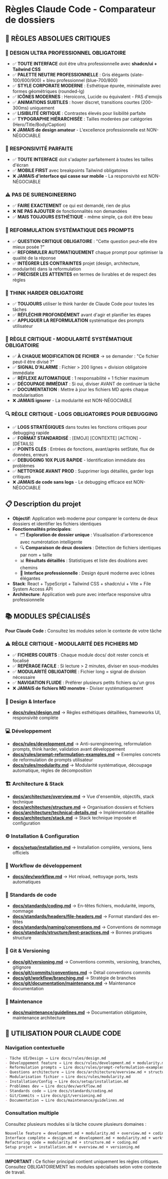 # Règles Claude Code - Comparateur de dossiers

## 🎯 RÈGLES ABSOLUES CRITIQUES

### 🎯 DESIGN ULTRA PROFESSIONNEL OBLIGATOIRE
- ✅ **TOUTE INTERFACE** doit être ultra professionnelle avec **shadcn/ui + Tailwind CSS**
- ✅ **PALETTE NEUTRE PROFESSIONNELLE** : Gris élégants (slate-100/600/900) + bleu professionnel (blue-700/800)
- ✅ **STYLE CORPORATE MODERNE** : Esthétique épurée, minimaliste avec formes géométriques (rounded-lg)
- ✅ **ICÔNES MODERNES** : Heroicons, Lucide ou équivalent - PAS d'emojis
- ✅ **ANIMATIONS SUBTILES** : hover discret, transitions courtes (200-300ms) uniquement
- ✅ **LISIBILITÉ CRITIQUE** : Contrastes élevés pour lisibilité parfaite
- ✅ **TYPOGRAPHIE HIÉRARCHISÉE** : Tailles moderées par catégories (Hero/Title/Body/Caption)
- ❌ **JAMAIS de design amateur** - L'excellence professionnelle est NON-NÉGOCIABLE

### 📱 RESPONSIVITÉ PARFAITE 
- ✅ **TOUTE INTERFACE** doit s'adapter parfaitement à toutes les tailles d'écran
- ✅ **MOBILE FIRST** avec breakpoints Tailwind obligatoires
- ❌ **JAMAIS d'interface qui casse sur mobile** - La responsivité est NON-NÉGOCIABLE

### ⚠️ PAS DE SURENGINEERING
- ✅ **FAIRE EXACTEMENT** ce qui est demandé, rien de plus
- ❌ **NE PAS AJOUTER** de fonctionnalités non demandées
- ✅ **MAIS TOUJOURS ESTHÉTIQUE** - même simple, ça doit être beau

### 🎯 REFORMULATION SYSTÉMATIQUE DES PROMPTS
- ✅ **QUESTION CRITIQUE OBLIGATOIRE** : "Cette question peut-elle être mieux posée ?"
- ✅ **REFORMULER AUTOMATIQUEMENT** chaque prompt pour optimiser la qualité de la réponse
- ✅ **INTÉGRER LES CONTRAINTES** projet (design, architecture, modularité) dans la reformulation
- ✅ **PRÉCISER LES ATTENTES** en termes de livrables et de respect des règles

### 🧠 THINK HARDER OBLIGATOIRE
- ✅ **TOUJOURS** utiliser le think harder de Claude Code pour toutes les tâches
- ✅ **RÉFLÉCHIR PROFONDÉMENT** avant d'agir et planifier les étapes
- ✅ **APPLIQUER LA REFORMULATION** systématique des prompts utilisateur

### 🔄 RÈGLE CRITIQUE - MODULARITÉ SYSTÉMATIQUE OBLIGATOIRE
- ✅ **À CHAQUE MODIFICATION DE FICHIER** → se demander : "Ce fichier peut-il être divisé ?"
- ✅ **SIGNAL D'ALARME** : Fichier > 200 lignes = division obligatoire immédiate
- ✅ **RÉFLEXE AUTOMATIQUE** : 1 responsabilité = 1 fichier maximum
- ✅ **DÉCOUPAGE IMMÉDIAT** : Si oui, diviser AVANT de continuer la tâche
- ✅ **DOCUMENTATION** : Mettre à jour les fichiers MD après chaque modularisation
- ❌ **JAMAIS ignorer** - La modularité est NON-NÉGOCIABLE

### 🔍 RÈGLE CRITIQUE - LOGS OBLIGATOIRES POUR DEBUGGING
- ✅ **LOGS STRATÉGIQUES** dans toutes les fonctions critiques pour debugging rapide
- ✅ **FORMAT STANDARDISÉ** : [EMOJI] [CONTEXTE] [ACTION] - [DÉTAILS]
- ✅ **POINTS CLÉS** : Entrées de fonctions, avant/après setState, flux de données, erreurs
- ✅ **DEBUGGING 10X PLUS RAPIDE** - Identification immédiate des problèmes
- ✅ **NETTOYAGE AVANT PROD** : Supprimer logs détaillés, garder logs critiques
- ❌ **JAMAIS de code sans logs** - Le debugging efficace est NON-NÉGOCIABLE

## 📋 Description du projet
- **Objectif**: Application web moderne pour comparer le contenu de deux dossiers et identifier les fichiers identiques
- **Fonctionnalités principales**:
  - 🗂️ **Exploration de dossier unique** : Visualisation d'arborescence avec numérotation intelligente
  - 🔍 **Comparaison de deux dossiers** : Détection de fichiers identiques par nom + taille
  - 📊 **Résultats détaillés** : Statistiques et liste des doublons avec chemins
  - 🎯 **Interface professionnelle** : Design épuré moderne avec icônes élégantes
- **Stack**: React + TypeScript + Tailwind CSS + shadcn/ui + Vite + File System Access API
- **Architecture**: Application web pure avec interface responsive ultra professionnelle

## 📚 MODULES SPÉCIALISÉS

**Pour Claude Code :** Consultez les modules selon le contexte de votre tâche

### ⚠️ RÈGLE CRITIQUE - MODULARITÉ DES FICHIERS MD
- ✅ **FICHIERS COURTS** : Chaque module docs/ doit rester concis et focalisé
- ✅ **REPÉRAGE FACILE** : Si lecture > 2 minutes, diviser en sous-modules
- ✅ **MODULARITÉ OBLIGATOIRE** : Fichier long = signal de division nécessaire
- ✅ **NAVIGATION FLUIDE** : Préférer plusieurs petits fichiers qu'un gros
- ❌ **JAMAIS de fichiers MD monstre** - Diviser systématiquement

### 🎨 Design & Interface
- **[docs/rules/design.md](docs/rules/design.md)** → Règles esthétiques détaillées, frameworks UI, responsivité complète

### 💻 Développement
- **[docs/rules/development.md](docs/rules/development.md)** → Anti-surengineering, reformulation prompts, think harder, validation avant développement
- **[docs/rules/prompt-reformulation-examples.md](docs/rules/prompt-reformulation-examples.md)** → Exemples concrets de reformulation de prompts utilisateur
- **[docs/rules/modularity.md](docs/rules/modularity.md)** → Modularité systématique, découpage automatique, règles de décomposition

### 🏗️ Architecture & Stack
- **[docs/architecture/overview.md](docs/architecture/overview.md)** → Vue d'ensemble, objectifs, stack technique
- **[docs/architecture/structure.md](docs/architecture/structure.md)** → Organisation dossiers et fichiers
- **[docs/architecture/technical-details.md](docs/architecture/technical-details.md)** → Implémentation détaillée
- **[docs/architecture/stack.md](docs/architecture/stack.md)** → Stack technique imposée et configuration

### ⚙️ Installation & Configuration
- **[docs/setup/installation.md](docs/setup/installation.md)** → Installation complète, versions, liens officiels

### 🔄 Workflow de développement
- **[docs/dev/workflow.md](docs/dev/workflow.md)** → Hot reload, nettoyage ports, tests automatiques

### 📝 Standards de code
- **[docs/standards/coding.md](docs/standards/coding.md)** → En-têtes fichiers, modularité, imports, nommage
- **[docs/standards/headers/file-headers.md](docs/standards/headers/file-headers.md)** → Format standard des en-têtes
- **[docs/standards/naming/conventions.md](docs/standards/naming/conventions.md)** → Conventions de nommage
- **[docs/standards/structure/best-practices.md](docs/standards/structure/best-practices.md)** → Bonnes pratiques structure

### 🔀 Git & Versioning
- **[docs/git/versioning.md](docs/git/versioning.md)** → Conventions commits, versioning, branches, gitignore
- **[docs/git/commits/conventions.md](docs/git/commits/conventions.md)** → Détail conventions commits
- **[docs/git/workflow/branching.md](docs/git/workflow/branching.md)** → Stratégie de branches
- **[docs/git/documentation/maintenance.md](docs/git/documentation/maintenance.md)** → Maintenance documentation

### 🔧 Maintenance
- **[docs/maintenance/guidelines.md](docs/maintenance/guidelines.md)** → Documentation obligatoire, maintenance architecture

## 🚀 UTILISATION POUR CLAUDE CODE

### Navigation contextuelle
```markdown
- Tâche UI/Design → Lire docs/rules/design.md
- Développement feature → Lire docs/rules/development.md + modularity.md
- Reformulation prompts → Lire docs/rules/prompt-reformulation-examples.md
- Questions architecture → Lire docs/architecture/overview.md + structure.md
- Modularisation fichier → Lire docs/rules/modularity.md  
- Installation/Config → Lire docs/setup/installation.md
- Problèmes dev → Lire docs/dev/workflow.md
- Standards code → Lire docs/standards/coding.md
- Git/Commits → Lire docs/git/versioning.md
- Documentation → Lire docs/maintenance/guidelines.md
```

### Consultation multiple
Consultez plusieurs modules si la tâche couvre plusieurs domaines :
```markdown
Nouvelle feature = development.md + modularity.md + overview.md + coding.md
Interface complète = design.md + development.md + modularity.md + workflow.md
Refactoring code = modularity.md + structure.md + coding.md
Setup projet = installation.md + overview.md + versioning.md
```

---
**IMPORTANT :** Ce fichier principal contient uniquement les règles critiques. Consultez OBLIGATOIREMENT les modules spécialisés selon votre contexte de travail.